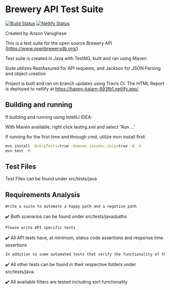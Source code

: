 # Brewery API Test Suite
[![Build Status](https://travis-ci.org/avarugh1/brewerytestsuite.svg?branch=master)](https://travis-ci.org/avarugh1/brewerytestsuite)
[![Netlify Status](https://api.netlify.com/api/v1/badges/91a59f32-c5f9-43ae-bf79-10afa1ed317d/deploy-status)](https://app.netlify.com/sites/happy-kalam-893fb1/deploys)

Created by Anson Varughese

This is a test suite for the open source Brewery API (https://www.openbrewerydb.org/). 

Test suite is created in Java with TestNG, built and ran using Maven

Suite utilizes RestAssured for API requests, and Jackson for JSON Parsing and object creation

Project is built and ran on branch updates using Travis CI. 
The HTML Report is deployed to netlify at https://happy-kalam-893fb1.netlify.app/

## Building and running

If building and running using IntelliJ IDEA:

With Maven available, right click testng.xml and select 'Run ...'

If running for the first time and through cmd, utilize mvn install first:
```bash
mvn install -DskipTests=true -Dmaven.javadoc.skip=true -B -V
mvn test -B
```

## Test Files

Test Files can be found under src/tests/java

## Requirements Analysis

```bash
Write a suite to automate a happy path and a negative path
```
:heavy_check_mark: Both scenarios can be found under src/tests/java/paths
```bash
Please write API specific tests
```
:heavy_check_mark: All API tests have, at minimum, status code assertions and response time assertions
```bash
In addition to some automated tests that verify the functionality of the search bar, auto suggester
```
:heavy_check_mark: All other tests can be found in their respective folders under src/tests/java. 

:heavy_check_mark: All available filters are tested including sort functionality
